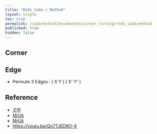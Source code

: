 ```yaml
---
title: "Redi Cube / Method"
layout: single
toc: true
permalink: /cube/method/hexahedron/corner_turning/redi_cube/method
published: true
hidden: false
---
```


<head>
  <base target="_blank">
  <link
    rel   = "stylesheet"
    type  = "text/css"
    href  = "/assets/css/twisty/Hexahedron/Redi_Cube.css"
  >
  <script
    src   = "https://cdn.cubing.net/js/cubing/twisty"
    type  = "module"
    defer
  ></script>
</head>



## Corner



## Edge

- Permute 3 Edges : ( X Y ) ( X' Y' )

  <div class="twisty-wrapper">
    <twisty-player
      dark-mode                 = "dark"
      background                = "none"
      puzzle                    = "redi_cube"
      experimental-stickering   = "full"
      alg                       = "UR' F UR F'"
      experimental-setup-alg    = ""
      experimental-setup-anchor = "end"
      tempo-scale               = "1.3"
    ></twisty-player>
  </div>



## Reference

- [굿맨](https://youtu.be/KgofbCsVOOQ)
- [MrUk](https://youtu.be/IPs7h_3CUI8)
- [MrUk](https://youtu.be/5_Jg4xWF3F4)
- <https://youtu.be/Qn7TJED6O-4>
